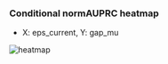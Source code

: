 ### Conditional normAUPRC heatmap

- X: eps_current, Y: gap_mu

![heatmap](/home/elicer/project_0814_2/results/20250819-035828/holdout/conditional_heatmap_eps_current_vs_gap_mu.png)
